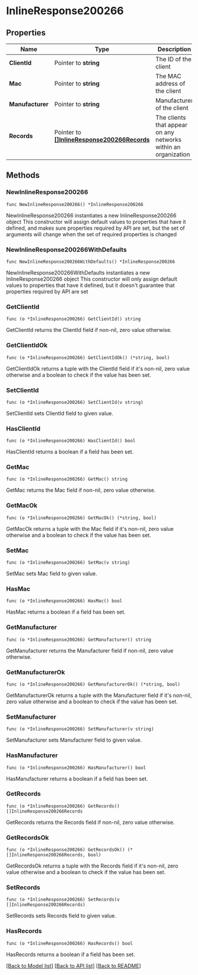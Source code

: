 # InlineResponse200266

## Properties

Name | Type | Description | Notes
------------ | ------------- | ------------- | -------------
**ClientId** | Pointer to **string** | The ID of the client | [optional] 
**Mac** | Pointer to **string** | The MAC address of the client | [optional] 
**Manufacturer** | Pointer to **string** | Manufacturer of the client | [optional] 
**Records** | Pointer to [**[]InlineResponse200266Records**](InlineResponse200266Records.md) | The clients that appear on any networks within an organization | [optional] 

## Methods

### NewInlineResponse200266

`func NewInlineResponse200266() *InlineResponse200266`

NewInlineResponse200266 instantiates a new InlineResponse200266 object
This constructor will assign default values to properties that have it defined,
and makes sure properties required by API are set, but the set of arguments
will change when the set of required properties is changed

### NewInlineResponse200266WithDefaults

`func NewInlineResponse200266WithDefaults() *InlineResponse200266`

NewInlineResponse200266WithDefaults instantiates a new InlineResponse200266 object
This constructor will only assign default values to properties that have it defined,
but it doesn't guarantee that properties required by API are set

### GetClientId

`func (o *InlineResponse200266) GetClientId() string`

GetClientId returns the ClientId field if non-nil, zero value otherwise.

### GetClientIdOk

`func (o *InlineResponse200266) GetClientIdOk() (*string, bool)`

GetClientIdOk returns a tuple with the ClientId field if it's non-nil, zero value otherwise
and a boolean to check if the value has been set.

### SetClientId

`func (o *InlineResponse200266) SetClientId(v string)`

SetClientId sets ClientId field to given value.

### HasClientId

`func (o *InlineResponse200266) HasClientId() bool`

HasClientId returns a boolean if a field has been set.

### GetMac

`func (o *InlineResponse200266) GetMac() string`

GetMac returns the Mac field if non-nil, zero value otherwise.

### GetMacOk

`func (o *InlineResponse200266) GetMacOk() (*string, bool)`

GetMacOk returns a tuple with the Mac field if it's non-nil, zero value otherwise
and a boolean to check if the value has been set.

### SetMac

`func (o *InlineResponse200266) SetMac(v string)`

SetMac sets Mac field to given value.

### HasMac

`func (o *InlineResponse200266) HasMac() bool`

HasMac returns a boolean if a field has been set.

### GetManufacturer

`func (o *InlineResponse200266) GetManufacturer() string`

GetManufacturer returns the Manufacturer field if non-nil, zero value otherwise.

### GetManufacturerOk

`func (o *InlineResponse200266) GetManufacturerOk() (*string, bool)`

GetManufacturerOk returns a tuple with the Manufacturer field if it's non-nil, zero value otherwise
and a boolean to check if the value has been set.

### SetManufacturer

`func (o *InlineResponse200266) SetManufacturer(v string)`

SetManufacturer sets Manufacturer field to given value.

### HasManufacturer

`func (o *InlineResponse200266) HasManufacturer() bool`

HasManufacturer returns a boolean if a field has been set.

### GetRecords

`func (o *InlineResponse200266) GetRecords() []InlineResponse200266Records`

GetRecords returns the Records field if non-nil, zero value otherwise.

### GetRecordsOk

`func (o *InlineResponse200266) GetRecordsOk() (*[]InlineResponse200266Records, bool)`

GetRecordsOk returns a tuple with the Records field if it's non-nil, zero value otherwise
and a boolean to check if the value has been set.

### SetRecords

`func (o *InlineResponse200266) SetRecords(v []InlineResponse200266Records)`

SetRecords sets Records field to given value.

### HasRecords

`func (o *InlineResponse200266) HasRecords() bool`

HasRecords returns a boolean if a field has been set.


[[Back to Model list]](../README.md#documentation-for-models) [[Back to API list]](../README.md#documentation-for-api-endpoints) [[Back to README]](../README.md)


